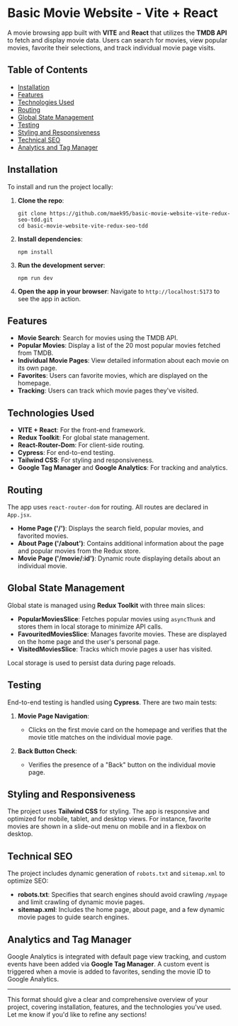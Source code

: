 # Basic Movie Website - Vite + React

A movie browsing app built with **VITE** and **React** that utilizes the **TMDB API** to fetch and display movie data. Users can search for movies, view popular movies, favorite their selections, and track individual movie page visits.

## Table of Contents
- [Installation](#installation)
- [Features](#features)
- [Technologies Used](#technologies-used)
- [Routing](#routing)
- [Global State Management](#global-state-management)
- [Testing](#testing)
- [Styling and Responsiveness](#styling-and-responsiveness)
- [Technical SEO](#technical-seo)
- [Analytics and Tag Manager](#analytics-and-tag-manager)

## Installation

To install and run the project locally:

1. **Clone the repo**:
   ```
   git clone https://github.com/maek95/basic-movie-website-vite-redux-seo-tdd.git
   cd basic-movie-website-vite-redux-seo-tdd
   ```

2. **Install dependencies**:
   ```
   npm install
   ```

3. **Run the development server**:
   ```
   npm run dev
   ```

4. **Open the app in your browser**:
   Navigate to `http://localhost:5173` to see the app in action.

## Features

- **Movie Search**: Search for movies using the TMDB API.
- **Popular Movies**: Display a list of the 20 most popular movies fetched from TMDB.
- **Individual Movie Pages**: View detailed information about each movie on its own page.
- **Favorites**: Users can favorite movies, which are displayed on the homepage.
- **Tracking**: Users can track which movie pages they've visited.

## Technologies Used

- **VITE + React**: For the front-end framework.
- **Redux Toolkit**: For global state management.
- **React-Router-Dom**: For client-side routing.
- **Cypress**: For end-to-end testing.
- **Tailwind CSS**: For styling and responsiveness.
- **Google Tag Manager** and **Google Analytics**: For tracking and analytics.

## Routing

The app uses `react-router-dom` for routing. All routes are declared in `App.jsx`.

- **Home Page ('/')**: Displays the search field, popular movies, and favorited movies.
- **About Page ('/about')**: Contains additional information about the page and popular movies from the Redux store.
- **Movie Page ('/movie/:id')**: Dynamic route displaying details about an individual movie.

## Global State Management

Global state is managed using **Redux Toolkit** with three main slices:

- **PopularMoviesSlice**: Fetches popular movies using `asyncThunk` and stores them in local storage to minimize API calls.
- **FavouritedMoviesSlice**: Manages favorite movies. These are displayed on the home page and the user's personal page.
- **VisitedMoviesSlice**: Tracks which movie pages a user has visited.

Local storage is used to persist data during page reloads.

## Testing

End-to-end testing is handled using **Cypress**. There are two main tests:

1. **Movie Page Navigation**:
   - Clicks on the first movie card on the homepage and verifies that the movie title matches on the individual movie page.
   
2. **Back Button Check**:
   - Verifies the presence of a "Back" button on the individual movie page.

## Styling and Responsiveness

The project uses **Tailwind CSS** for styling. The app is responsive and optimized for mobile, tablet, and desktop views. For instance, favorite movies are shown in a slide-out menu on mobile and in a flexbox on desktop.

## Technical SEO

The project includes dynamic generation of `robots.txt` and `sitemap.xml` to optimize SEO:

- **robots.txt**: Specifies that search engines should avoid crawling `/mypage` and limit crawling of dynamic movie pages.
- **sitemap.xml**: Includes the home page, about page, and a few dynamic movie pages to guide search engines.

## Analytics and Tag Manager

Google Analytics is integrated with default page view tracking, and custom events have been added via **Google Tag Manager**. A custom event is triggered when a movie is added to favorites, sending the movie ID to Google Analytics.

---

This format should give a clear and comprehensive overview of your project, covering installation, features, and the technologies you've used. Let me know if you'd like to refine any sections!
